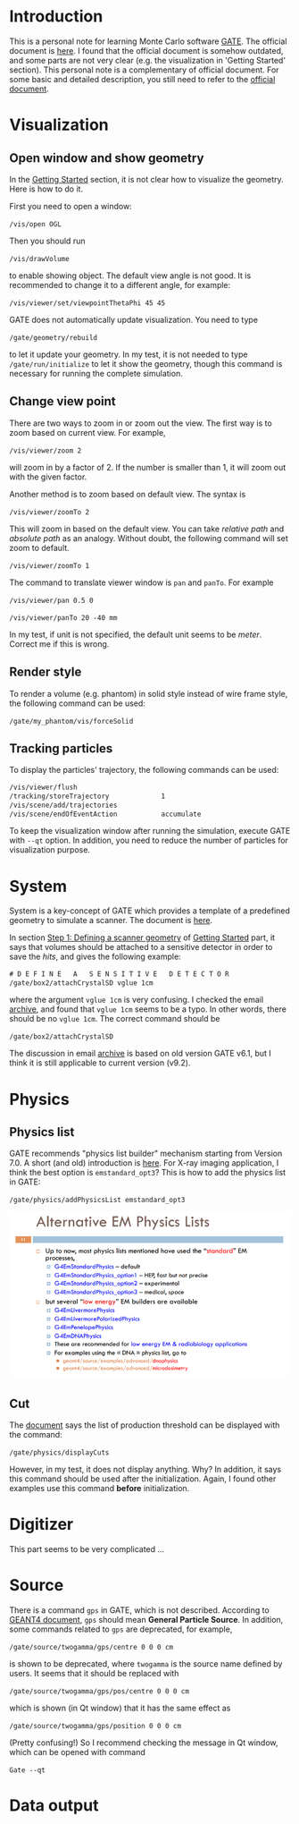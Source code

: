# Introduction

This is a personal note for learning Monte Carlo software [GATE](https://github.com/OpenGATE/Gate). The official document is [here](https://opengate.readthedocs.io/en/latest/). I found that the official document is somehow outdated, and some parts are not very clear (e.g. the visualization in 'Getting Started' section). This personal note is a complementary of official document. For some basic and detailed description, you still need to refer to the [official document](https://opengate.readthedocs.io/en/latest/).


# Visualization

## Open window and show geometry

In the [Getting Started](https://opengate.readthedocs.io/en/latest/getting_started.html) section, it is not clear how to visualize the geometry. Here is how to do it.

First you need to open a window:

`
/vis/open OGL
`

Then you should run

`
/vis/drawVolume
`

to enable showing object. The default view angle is not good. It is recommended to change it to a different angle, for example:

`
/vis/viewer/set/viewpointThetaPhi 45 45
`

GATE does not automatically update visualization. You need to type 

`
/gate/geometry/rebuild
`

to let it update your geometry. In my test, it is not needed to type `/gate/run/initialize` to let it show the geometry, though this command is necessary for running the complete simulation.


## Change view point

There are two ways to zoom in or zoom out the view. The first way is to zoom based on current view. For example,

`
/vis/viewer/zoom 2
`

will zoom in by a factor of 2. If the number is smaller than 1, it will zoom out with the given factor.

Another method is to zoom based on default view. The syntax is

`
/vis/viewer/zoomTo 2
`

This will zoom in based on the default view. You can take *relative path* and *absolute path* as an analogy. Without doubt, the following command will set zoom to default.

`
/vis/viewer/zoomTo 1
`

The command to translate viewer window is `pan` and `panTo`. For example

`
/vis/viewer/pan 0.5 0 
`

`
/vis/viewer/panTo 20 -40 mm
`

In my test, if unit is not specified, the default unit seems to be *meter*. Correct me if this is wrong.

## Render style

To render a volume (e.g. phantom) in solid style instead of wire frame style, the following command can be used:

`
/gate/my_phantom/vis/forceSolid
`

## Tracking particles

To display the particles' trajectory, the following commands can be used:
```
/vis/viewer/flush
/tracking/storeTrajectory             1
/vis/scene/add/trajectories
/vis/scene/endOfEventAction           accumulate
```
To keep the visualization window after running the simulation, execute GATE with `--qt` option. In addition, you need to reduce the number of particles for visualization purpose.


# System

System is a key-concept of GATE which provides a template of a predefined geometry to simulate a scanner. The document is [here](https://opengate.readthedocs.io/en/latest/defining_a_system_scanner_ct_pet_spect_optical.html#defining-a-system-label).

In section [Step 1: Defining a scanner geometry](https://opengate.readthedocs.io/en/latest/getting_started.html#step-1-defining-a-scanner-geometry) of [Getting Started](https://opengate.readthedocs.io/en/latest/getting_started.html) part, it says that volumes should be attached to a sensitive detector in order to save the *hits*, and gives the following example:

```
# D E F I N E   A   S E N S I T I V E   D E T E C T O R
/gate/box2/attachCrystalSD vglue 1cm
```

where the argument `vglue 1cm` is very confusing. I checked the email [archive](http://lists.opengatecollaboration.org/pipermail/gate-users/2012-July/005835.html), and found that `vglue 1cm` seems to be a typo. In other words, there should be no `vglue 1cm`. The correct command should be 

`
/gate/box2/attachCrystalSD
`

The discussion in email [archive](http://lists.opengatecollaboration.org/pipermail/gate-users/2012-July/005835.html) is based on old version GATE v6.1, but I think it is still applicable to current version (v9.2).


# Physics

## Physics list

GATE recommends "physics list builder" mechanism starting from Version 7.0. A short (and old) introduction is [here](http://geant4.in2p3.fr/IMG/pdf_PhysicsLists.pdf). For X-ray imaging application, I think the best option is `emstandard_opt3`? This is how to add the physics list in GATE:

`
/gate/physics/addPhysicsList emstandard_opt3
`

![Phycis list in Geant4](./images/G4_physics_list.png "EM physics list in Geant4")

## Cut

The [document](https://opengate.readthedocs.io/en/latest/cut_and_variance_reduction_technics.html#production-threshold) says the list of production threshold can be displayed with the command:

`
/gate/physics/displayCuts
`

However, in my test, it does not display anything. Why? In addition, it says this command should be used after the initialization. Again, I found other examples use this command **before** initialization.

# Digitizer

This part seems to be very complicated ...

# Source

There is a command `gps` in GATE, which is not described. According to [GEANT4 document](https://geant4-userdoc.web.cern.ch/UsersGuides/ForApplicationDeveloper/html/GettingStarted/generalParticleSource.html), `gps` should mean **General Particle Source**. In addition, some commands related to `gps` are deprecated, for example,

`
/gate/source/twogamma/gps/centre 0 0 0 cm
`

is shown to be deprecated, where `twogamma` is the source name defined by users. It seems that it should be replaced with

`
/gate/source/twogamma/gps/pos/centre 0 0 0 cm
`

which is shown (in Qt window) that it has the same effect as 

`
/gate/source/twogamma/gps/position 0 0 0 cm
`

(Pretty confusing!) So I recommend checking the message in Qt window, which can be opened with command

`
Gate --qt
`

# Data output

